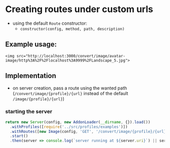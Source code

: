 # Creating routes under custom urls

- using the default `Route` constructor:
  - `constructor(config, method, path, description)`

## Example usage:

```
<img src="http://localhost:3000/convert/image/avatar-image/http%3A%2F%2Flocalhost%3A9999%2FLandscape_5.jpg">
```

## Implementation

- on server creation, pass a route using the wanted path (`/convert/image/{profile}/{url}` instead of the default `/image/{profile}/{url}`)

### starting the server

```js
return new Server(config, new AddonLoader(__dirname, {}).load())
  .withProfiles([require('../src/profiles/examples')])
  .withRoutes([new Image(config, 'GET', '/convert/image/{profile}/{url}')])
  .start()
  .then(server => console.log(`server running at ${server.uri}`) || server)
```

